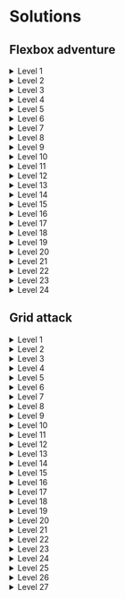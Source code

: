# Solutions

## Flexbox adventure

<details>
  <summary>Level 1</summary>

    justify-content: center;

</details>

<details>
  <summary>Level 2</summary>

    justify-content: flex-end;

</details>

<details>
  <summary>Level 3</summary>

    justify-content: space-between;

</details>

<details>
  <summary>Level 4</summary>

    justify-content: space-around;

</details>

<details>
  <summary>Level 5</summary>

    justify-content: space-evenly;

</details>

<details>
  <summary>Level 6</summary>

    align-items: center;

</details>

<details>
  <summary>Level 7</summary>

    align-items: flex-end;

</details>

<details>
  <summary>Level 8</summary>

    justify-content: center;
    align-items: center;

</details>

<details>
  <summary>Level 9</summary>

    justify-content: space-between;
    align-items: flex-end;

</details>

<details>
  <summary>Level 10</summary>

    flex-direction: column;

</details>

<details>
  <summary>Level 11</summary>

    flex-direction: row-reverse;

</details>

<details>
  <summary>Level 12</summary>

    flex-direction: column;
    justify-content: flex-end;

</details>

<details>
  <summary>Level 13</summary>

    flex-direction: row-reverse;
    justify-content: center;
    align-items: center;

</details>

<details>
  <summary>Level 14</summary>

    order: 2;

</details>

<details>
  <summary>Level 15</summary>

    align-self: center;

</details>

<details>
  <summary>Level 16</summary>

    order: -1;
    align-self: flex-end;

</details>

<details>
  <summary>Level 17</summary>

    flex-direction: column-reverse;
    justify-content: flex-end;
    align-items: center;

</details>

<details>
  <summary>Level 18</summary>

    order: 2;
    align-self: center;

</details>

<details>
  <summary>Level 19</summary>

    flex-wrap: wrap;

</details>

<details>
  <summary>Level 20</summary>

    align-content: center;

</details>

<details>
  <summary>Level 21</summary>

    align-content: flex-end;
    justify-content: center;

</details>

<details>
  <summary>Level 22</summary>

    flex-direction: column-reverse;
    justify-content: space-around;
    align-items: flex-end;

</details>

<details>
  <summary>Level 23</summary>

    flex-direction: column-reverse;
    flex-wrap: wrap-reverse;
    align-content: center;
    justify-content: center;

</details>

<details>
  <summary>Level 24</summary>

    flex-direction: column-reverse;
    flex-wrap: wrap-reverse;
    align-content: center;
    justify-content: center;

</details>

## Grid attack

<details>
  <summary>Level 1</summary>

    grid-template-columns: 1fr 1fr;

</details>

<details>
  <summary>Level 2</summary>

    grid-template-columns: 20% 40% 40%;

</details>

<details>
  <summary>Level 3</summary>

    grid-template-columns: repeat(4, 25%);

</details>

<details>
  <summary>Level 4</summary>

    grid-template-columns: repeat(3, 30%);

</details>

<details>
  <summary>Level 5</summary>

    grid-template-columns: 100px 30%;

</details>

<details>
  <summary>Level 6</summary>

    grid-template-columns: repeat(3, 1fr);

</details>

<details>
  <summary>Level 7</summary>

    grid-template-columns: repeat(4, 1fr);

</details>

<details>
  <summary>Level 8</summary>

    grid-template-columns: 100px repeat(3, 1fr);

</details>

<details>
  <summary>Level 9</summary>

    grid-template-columns: 20% 100px 1fr;

</details>

<details>
  <summary>Level 10</summary>

    grid-template-columns: 1fr auto 1fr;

</details>

<details>
  <summary>Level 11</summary>

    grid-template: 100px 150px 1fr / 25% 50% 25%;

</details>

<details>
  <summary>Level 12</summary>

    grid-template: 1fr 2fr 1fr / 1fr 2fr 1fr;

</details>

<details>
  <summary>Level 13</summary>

    gap: 0 15px;

</details>

<details>
  <summary>Level 14</summary>

    grid-template: 1fr 2fr 1fr / 1fr 2fr 1fr;
    gap: 0 5%;

</details>

<details>
  <summary>Level 15</summary>

    gap: 40px 0;

</details>

<details>
  <summary>Level 16</summary>

    gap: 15% 10px;

</details>

<details>
  <summary>Level 17</summary>

    gap: 20px;

</details>

<details>
  <summary>Level 18</summary>

    grid-template: 1fr 1fr 100px / 1fr 100px auto;
    gap: 10% 20px;

</details>

<details>
  <summary>Level 19</summary>

    grid-column-start: 3;

</details>

<details>
  <summary>Level 20</summary>

    grid-column-start: 2;
    grid-column-end: 4;

</details>

<details>
  <summary>Level 21</summary>

    grid-column-start: 2;
    grid-column-end: 4;

</details>

<details>
  <summary>Level 22</summary>

    grid-column-start: span 2;

    gap: 15px;
    grid-template: 100px 1fr / 1fr 1fr 1fr;

</details>

<details>
  <summary>Level 23</summary>

    grid-row-start: 2;

</details>

<details>
  <summary>Level 24</summary>

    grid-row-start: 1;
    grid-row-end: 5;

</details>

<details>
  <summary>Level 25</summary>

    grid-row: span 4;

</details>

<details>
  <summary>Level 26</summary>

    grid-row: span 3;
    grid-column: span 2;

</details>

<details>
  <summary>Level 27</summary>

    gap: 15px;
    grid-template: repeat(4, 1fr) / repeat(4, 1fr);

    grid-area: 3 / 2 / 5 / 4;

</details>

